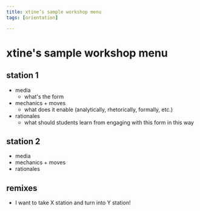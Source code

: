 ```yaml
---
title: xtine’s sample workshop menu
tags: [orientation]

---
```


# xtine's sample workshop menu

## station 1
* media
    * what's the form
* mechanics + moves
    * what does it enable (analytically, rhetorically, formally, etc.)
* rationales
    * what should students learn from engaging with this form in this way


## station 2
* media
* mechanics + moves
* rationales

## remixes
* I want to take X station and turn into Y station!